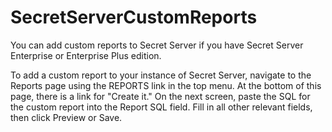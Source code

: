 # SecretServerCustomReports

You can add custom reports to Secret Server if you have Secret Server Enterprise or Enterprise Plus edition.

To add a custom report to your instance of Secret Server, navigate to the Reports page using the REPORTS link in the top menu. At the bottom of this page, there is a link for "Create it." On the next screen, paste the SQL for the custom report into the Report SQL field. Fill in all other relevant fields, then click Preview or Save.
